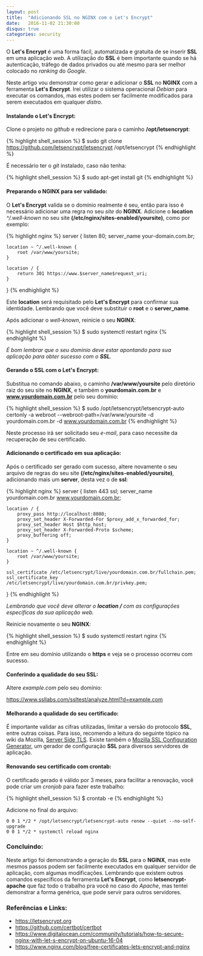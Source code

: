 ```yaml
---
layout: post
title:  "Adicionando SSL no NGINX com o Let's Encrypt"
date:   2016-11-02 21:30:00
disqus: true
categories: security
---
```


O **Let's Encrypt** é uma forma fácil, automatizada e gratuita de se inserir **SSL** em uma aplicação *web*. A utilização do **SSL** é bem importante quando se há autenticação, tráfego de dados privados ou até mesmo para ser melhor colocado no *ranking* do *Google*.

Neste artigo vou demonstrar como gerar e adicionar o **SSL** no **NGINX** com a ferramenta **Let's Encrypt**. Irei utilizar o sistema operacional *Debian* para executar os comandos, mas estes podem ser facilmente modificados para serem executados em qualquer *distro*.

#### Instalando o Let's Encrypt:

Clone o projeto no *github* e redirecione para o caminho **/opt/letsencrypt**:

{% highlight shell_session %}
$ sudo git clone https://github.com/letsencrypt/letsencrypt /opt/letsencrypt
{% endhighlight %}

É necessário ter o *git* instalado, caso não tenha:

{% highlight shell_session %}
$ sudo apt-get install git
{% endhighlight %}

#### Preparando o NGINX para ser validado:

O **Let's Encrypt** valida se o domínio realmente é seu, então para isso é necessário adicionar uma regra no seu *site* do **NGINX**. Adicione o **location** *^/.well-known* no seu site **(/etc/nginx/sites-enabled/yoursite)**, como por exemplo:

{% highlight nginx %}
server {
    listen 80;
    server_name your-domain.com.br;

    location ~ ^/.well-known {
        root /var/www/yoursite;
    }

    location / {
        return 301 https://www.$server_name$request_uri;
    }
}
{% endhighlight %}

Este **location** será requisitado pelo **Let's Encrypt** para confirmar sua identidade. Lembrando que você deve substituir o **root** e o **server_name**.

Após adicionar o *well-known*, reinicie o seu **NGINX**:

{% highlight shell_session %}
$ sudo systemctl restart nginx
{% endhighlight %}

*É bom lembrar que o seu domínio deve estar apontando para sua aplicação para obter sucesso com o **SSL**.*

#### Gerando o SSL com o Let's Encrypt:

Substitua no comando abaixo, o caminho **/var/www/yoursite** pelo diretório raiz do seu site no **NGINX**, e também o **yourdomain.com.br** e **www.yourdomain.com.br** pelo seu domínio:

{% highlight shell_session %}
$ sudo /opt/letsencrypt/letsencrypt-auto certonly -a webroot --webroot-path=/var/www/yoursite -d yourdomain.com.br -d www.yourdomain.com.br
{% endhighlight %}

Neste processo irá ser solicitado seu *e-mail*, para caso necessite da recuperação de seu certificado.

#### Adicionando o certificado em sua aplicação:

Após o certificado ser gerado com sucesso, altere novamente o seu arquivo de regras do seu site **(/etc/nginx/sites-enabled/yoursite)**, adicionando mais um **server**, desta vez o de **ssl**:

{% highlight nginx %}
server {
    listen 443 ssl;
    server_name yourdomain.com.br www.yourdomain.com.br;

    location / {
        proxy_pass http://localhost:8080;
        proxy_set_header X-Forwarded-For $proxy_add_x_forwarded_for;
        proxy_set_header Host $http_host;
        proxy_set_header X-Forwarded-Proto $scheme;
        proxy_buffering off;
    }

    location ~ ^/.well-known {
        root /var/www/yoursite;
    }

    ssl_certificate /etc/letsencrypt/live/yourdomain.com.br/fullchain.pem;
    ssl_certificate_key /etc/letsencrypt/live/yourdomain.com.br/privkey.pem;
}
{% endhighlight %}

*Lembrando que você deve alterar o **location /** com as configurações específicas da sua aplicação web.*

Reinicie novamente o seu **NGINX**:


{% highlight shell_session %}
$ sudo systemctl restart nginx
{% endhighlight %}

Entre em seu domínio utilizando o **https** e veja se o processo ocorreu com sucesso.

#### Conferindo a qualidade do seu SSL:

Altere *example.com* pelo seu domínio:

<https://www.ssllabs.com/ssltest/analyze.html?d=example.com>

#### Melhorando a qualidade do seu certificado:

É importante validar as cifras utilizadas, limitar a versão do protocolo **SSL**, entre outras coisas. Para isso, recomendo a leitura do seguinte tópico na wiki da Mozilla, [Server Side TLS](https://wiki.mozilla.org/Security/Server_Side_TLS). Existe também o [Mozilla SSL Configuration Generator](https://mozilla.github.io/server-side-tls/ssl-config-generator), um gerador de configuração **SSL** para diversos servidores de aplicação.

#### Renovando seu certificado com crontab:

O certificado gerado é válido por 3 meses, para facilitar a renovação, você pode criar um *cronjob* para fazer este trabalho:

{% highlight shell_session %}
$ crontab -e
{% endhighlight %}

Adicione no final do arquivo:

```
0 0 1 */2 * /opt/letsencrypt/letsencrypt-auto renew --quiet --no-self-upgrade
0 0 1 */2 * systemctl reload nginx
```

### Concluindo:

Neste artigo foi demonstrando a geração do **SSL** para o **NGINX**, mas este mesmos passos podem ser facilmente executados em qualquer servidor de aplicação, com algumas modificações. Lembrando que existem outros comandos específicos da ferramenta **Let's Encrypt**, como **letsencrypt-apache** que faz todo o trabalho pra você no caso do *Apache*, mas tentei demonstrar a forma genérica, que pode servir para outros servidores.

### Referências e Links:

* <https://letsencrypt.org>
* <https://github.com/certbot/certbot>
* <https://www.digitalocean.com/community/tutorials/how-to-secure-nginx-with-let-s-encrypt-on-ubuntu-16-04>
* <https://www.nginx.com/blog/free-certificates-lets-encrypt-and-nginx>
